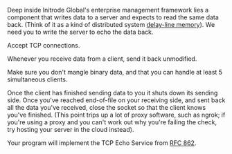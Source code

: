 Deep inside Initrode Global's enterprise management framework lies a component that writes data to a server and expects to read the same data back. (Think of it as a kind of distributed system [delay-line memory](https://en.wikipedia.org/wiki/Delay-line_memory)). We need you to write the server to echo the data back.

Accept TCP connections.

Whenever you receive data from a client, send it back unmodified.

Make sure you don't mangle binary data, and that you can handle at least 5 simultaneous clients.

Once the client has finished sending data to you it shuts down its sending side. Once you've reached end-of-file on your receiving side, and sent back all the data you've received, close the socket so that the client knows you've finished. (This point trips up a lot of proxy software, such as ngrok; if you're using a proxy and you can't work out why you're failing the check, try hosting your server in the cloud instead).

Your program will implement the TCP Echo Service from [RFC 862](https://www.rfc-editor.org/rfc/rfc862.html).